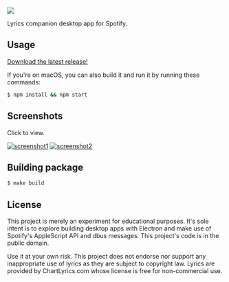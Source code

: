 ![](https://raw.githubusercontent.com/dieb/spotify-lyrics/master/assets/img/logo.png)

Lyrics companion desktop app for Spotify.


## Usage

[Download the latest release!](https://github.com/dieb/spotify-lyrics/releases)

If you're on macOS, you can also build it and run it by running these commands:

```bash
$ npm install && npm start
```

## Screenshots

Click to view.

[![screenshot1](https://raw.githubusercontent.com/dieb/spotify-lyrics/master/assets/img/screenshot1-th.png)](https://raw.githubusercontent.com/dieb/spotify-lyrics/master/assets/img/screenshot1.png)
[![screenshot2](https://raw.githubusercontent.com/dieb/spotify-lyrics/master/assets/img/screenshot2-th.png)](https://raw.githubusercontent.com/dieb/spotify-lyrics/master/assets/img/screenshot2.png)

## Building package

```bash
$ make build
```


## License

This project is merely an experiment for educational purposes. It's sole intent is to explore building desktop apps with Electron and make use of Spotify's AppleScript API and dbus messages. This project's code is in the public domain.

Use it at your own risk. This project does not endorse nor support any inappropriate use of lyrics as they are subject to copyright law. Lyrics are provided by ChartLyrics.com whose license is free for non-commercial use.
